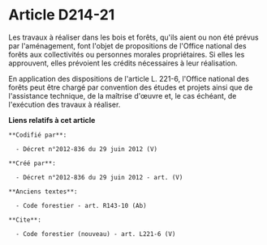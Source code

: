# Article D214-21

Les travaux à réaliser dans les bois et forêts, qu'ils aient ou non été prévus par l'aménagement, font l'objet de
propositions de l'Office national des forêts aux collectivités ou personnes morales propriétaires. Si elles les approuvent,
elles prévoient les crédits nécessaires à leur réalisation.

En application des dispositions de l'article L. 221-6, l'Office national des forêts peut être chargé par convention des
études et projets ainsi que de l'assistance technique, de la maîtrise d'œuvre et, le cas échéant, de l'exécution des travaux
à réaliser.

**Liens relatifs à cet article**

	**Codifié par**:

	  - Décret n°2012-836 du 29 juin 2012 (V)

	**Créé par**:

	  - Décret n°2012-836 du 29 juin 2012 - art. (V)

	**Anciens textes**:

	  - Code forestier - art. R143-10 (Ab)

	**Cite**:

	  - Code forestier (nouveau) - art. L221-6 (V)
